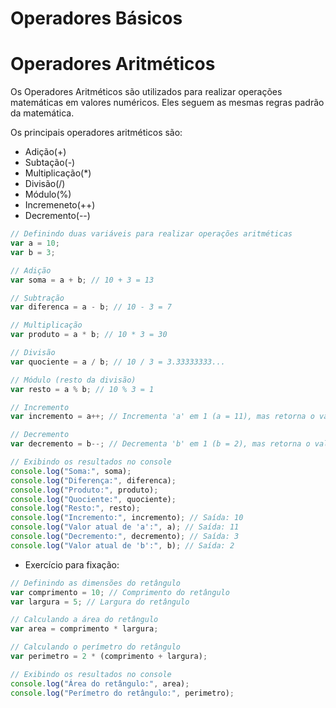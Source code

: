 # Operadores Básicos
# Operadores Aritméticos
Os Operadores Aritméticos são utilizados para realizar operações matemáticas em valores numéricos. Eles seguem as mesmas regras padrão da matemática.

Os principais operadores aritméticos são:
- Adição(+)
- Subtação(-)
- Multiplicação(*)
- Divisão(/)
- Módulo(%)
- Incremeneto(++)
- Decremento(--)

```js
// Definindo duas variáveis para realizar operações aritméticas
var a = 10;
var b = 3;

// Adição
var soma = a + b; // 10 + 3 = 13

// Subtração
var diferenca = a - b; // 10 - 3 = 7

// Multiplicação
var produto = a * b; // 10 * 3 = 30

// Divisão
var quociente = a / b; // 10 / 3 = 3.33333333...

// Módulo (resto da divisão)
var resto = a % b; // 10 % 3 = 1

// Incremento
var incremento = a++; // Incrementa 'a' em 1 (a = 11), mas retorna o valor anterior de 'a' (10)

// Decremento
var decremento = b--; // Decrementa 'b' em 1 (b = 2), mas retorna o valor anterior de 'b' (3)

// Exibindo os resultados no console
console.log("Soma:", soma);
console.log("Diferença:", diferenca);
console.log("Produto:", produto);
console.log("Quociente:", quociente);
console.log("Resto:", resto);
console.log("Incremento:", incremento); // Saída: 10
console.log("Valor atual de 'a':", a); // Saída: 11
console.log("Decremento:", decremento); // Saída: 3
console.log("Valor atual de 'b':", b); // Saída: 2
```

- Exercício para fixação:
```js
// Definindo as dimensões do retângulo
var comprimento = 10; // Comprimento do retângulo
var largura = 5; // Largura do retângulo

// Calculando a área do retângulo
var area = comprimento * largura;

// Calculando o perímetro do retângulo
var perimetro = 2 * (comprimento + largura);

// Exibindo os resultados no console
console.log("Área do retângulo:", area);
console.log("Perímetro do retângulo:", perimetro);
```